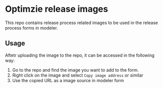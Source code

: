 # Optimzie release images

This repo contains release process related images to be used in the release process forms in modeler.

## Usage

Aftetr uploading the image to the repo, it can be accessed in the following way:

1. Go to the repo and find the image you want to add to the form.
1. Right click on the image and select `Copy image address` or similar
1. Use the copied URL as a image source in modeler form
